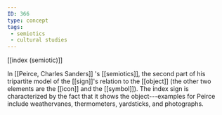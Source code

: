 ```yaml
---
ID: 366
type: concept
tags: 
 - semiotics
 - cultural studies
---
```


[[index (semiotic)]] 

In [[Peirce, Charles Sanders]] 's
[[semiotics]], the second
part of his tripartite model of the
[[sign]]'s relation to the
[[object]] (the other two
elements are the [[icon]] and
the [[symbol]]). The index
sign is characterized by the fact that it shows the object---examples
for Peirce include weathervanes, thermometers, yardsticks, and
photographs.
